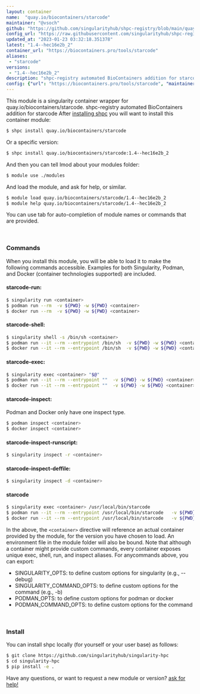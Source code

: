 ```yaml
---
layout: container
name:  "quay.io/biocontainers/starcode"
maintainer: "@vsoch"
github: "https://github.com/singularityhub/shpc-registry/blob/main/quay.io/biocontainers/starcode/container.yaml"
config_url: "https://raw.githubusercontent.com/singularityhub/shpc-registry/main/quay.io/biocontainers/starcode/container.yaml"
updated_at: "2023-01-23 03:32:18.351378"
latest: "1.4--hec16e2b_2"
container_url: "https://biocontainers.pro/tools/starcode"
aliases:
 - "starcode"
versions:
 - "1.4--hec16e2b_2"
description: "shpc-registry automated BioContainers addition for starcode"
config: {"url": "https://biocontainers.pro/tools/starcode", "maintainer": "@vsoch", "description": "shpc-registry automated BioContainers addition for starcode", "latest": {"1.4--hec16e2b_2": "sha256:130c9c6d1dd73e5b7e28c79c7ef798ce3beab3603679767c8d31e0eb36825aac"}, "tags": {"1.4--hec16e2b_2": "sha256:130c9c6d1dd73e5b7e28c79c7ef798ce3beab3603679767c8d31e0eb36825aac"}, "docker": "quay.io/biocontainers/starcode", "aliases": {"starcode": "/usr/local/bin/starcode"}}
---
```


This module is a singularity container wrapper for quay.io/biocontainers/starcode.
shpc-registry automated BioContainers addition for starcode
After [installing shpc](#install) you will want to install this container module:


```bash
$ shpc install quay.io/biocontainers/starcode
```

Or a specific version:

```bash
$ shpc install quay.io/biocontainers/starcode:1.4--hec16e2b_2
```

And then you can tell lmod about your modules folder:

```bash
$ module use ./modules
```

And load the module, and ask for help, or similar.

```bash
$ module load quay.io/biocontainers/starcode/1.4--hec16e2b_2
$ module help quay.io/biocontainers/starcode/1.4--hec16e2b_2
```

You can use tab for auto-completion of module names or commands that are provided.

<br>

### Commands

When you install this module, you will be able to load it to make the following commands accessible.
Examples for both Singularity, Podman, and Docker (container technologies supported) are included.

#### starcode-run:

```bash
$ singularity run <container>
$ podman run --rm  -v ${PWD} -w ${PWD} <container>
$ docker run --rm  -v ${PWD} -w ${PWD} <container>
```

#### starcode-shell:

```bash
$ singularity shell -s /bin/sh <container>
$ podman run --it --rm --entrypoint /bin/sh  -v ${PWD} -w ${PWD} <container>
$ docker run --it --rm --entrypoint /bin/sh  -v ${PWD} -w ${PWD} <container>
```

#### starcode-exec:

```bash
$ singularity exec <container> "$@"
$ podman run --it --rm --entrypoint ""  -v ${PWD} -w ${PWD} <container> "$@"
$ docker run --it --rm --entrypoint ""  -v ${PWD} -w ${PWD} <container> "$@"
```

#### starcode-inspect:

Podman and Docker only have one inspect type.

```bash
$ podman inspect <container>
$ docker inspect <container>
```

#### starcode-inspect-runscript:

```bash
$ singularity inspect -r <container>
```

#### starcode-inspect-deffile:

```bash
$ singularity inspect -d <container>
```


#### starcode

```bash
$ singularity exec <container> /usr/local/bin/starcode
$ podman run --it --rm --entrypoint /usr/local/bin/starcode   -v ${PWD} -w ${PWD} <container> -c " $@"
$ docker run --it --rm --entrypoint /usr/local/bin/starcode   -v ${PWD} -w ${PWD} <container> -c " $@"
```



In the above, the `<container>` directive will reference an actual container provided
by the module, for the version you have chosen to load. An environment file in the
module folder will also be bound. Note that although a container
might provide custom commands, every container exposes unique exec, shell, run, and
inspect aliases. For anycommands above, you can export:

 - SINGULARITY_OPTS: to define custom options for singularity (e.g., --debug)
 - SINGULARITY_COMMAND_OPTS: to define custom options for the command (e.g., -b)
 - PODMAN_OPTS: to define custom options for podman or docker
 - PODMAN_COMMAND_OPTS: to define custom options for the command

<br>

### Install

You can install shpc locally (for yourself or your user base) as follows:

```bash
$ git clone https://github.com/singularityhub/singularity-hpc
$ cd singularity-hpc
$ pip install -e .
```

Have any questions, or want to request a new module or version? [ask for help!](https://github.com/singularityhub/singularity-hpc/issues)